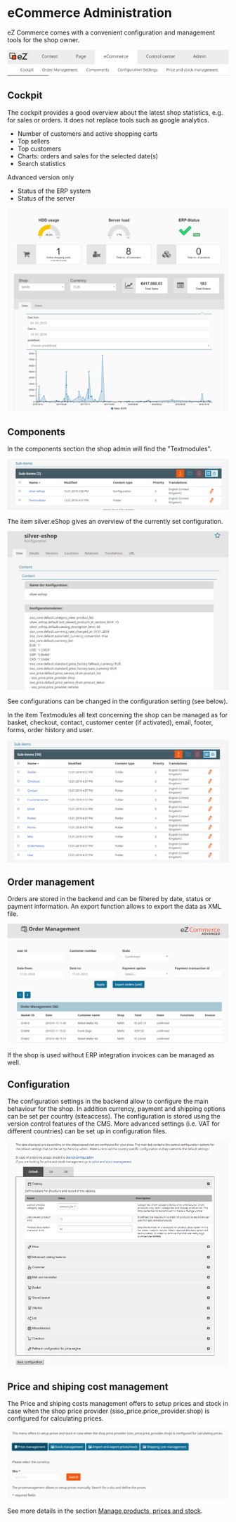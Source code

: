 #  eCommerce Administration 

eZ Commerce comes with a convenient configuration and management tools for the shop owner.

![](img/Backend.png)

## Cockpit

The cockpit provides a good overview about the latest shop statistics, e.g. for sales or orders. It does not replace tools such as google analytics.

- Number of customers and active shopping carts
- Top sellers
- Top customers
- Charts: orders and sales for the selected date(s)
- Search statistics

Advanced version only

- Status of the ERP system
- Status of the server

![](img/Cockpit.png)

## Components

In the components section the shop admin will find the "Textmodules".

![](img/Components_subitems.png)

The item silver.eShop gives an overview of the currently set configuration.

![](img/Components_silvereshop.png)

See configurations can be changed in the configuration setting (see below).

In the item Textmodules all text concerning the shop can be managed as for basket, checkout, contact, customer center (if activated), email, footer, forms, order history and user.

![](img/Components_Textmoduls.png)

## Order management

Orders are stored in the backend and can be filtered by date, status or payment information. An export function allows to export the data as XML file.

![](img/Order_Management.png)

If the shop is used without ERP integration invoices can be managed as well.

## Configuration
	
The configuration settings in the backend allow to configure the main behaviour for the shop. In addition currency, payment and shipping options can be set per country (siteaccess). The configuration is stored using the version control features of the CMS.  More advanced settings (i.e. VAT for different countries) can be set up in configuration files.

![](img/Configuration_settings.png)

## Price and shiping cost management

The Price and shiping costs management offers to setup prices and stock in case when the shop price provider (siso_price.price_provider.shop) is configured for calculating prices.

![](img/Product_price_management.png)

See more details in the section [Manage products, prices and stock](manage_products_prices_and_stock.md).
